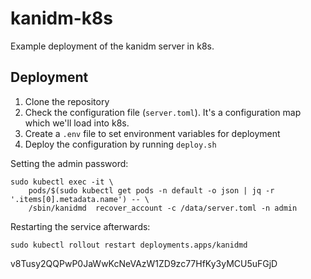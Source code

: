 # kanidm-k8s

Example deployment of the kanidm server in k8s.

## Deployment

1. Clone the repository
2. Check the configuration file (`server.toml`). It's a configuration map which we'll load into k8s.
3. Create a `.env` file to set environment variables for deployment
3. Deploy the configuration by running `deploy.sh`


Setting the admin password:

```
sudo kubectl exec -it \
    pods/$(sudo kubectl get pods -n default -o json | jq -r '.items[0].metadata.name') -- \
    /sbin/kanidmd  recover_account -c /data/server.toml -n admin
```

Restarting the service afterwards:

```
sudo kubectl rollout restart deployments.apps/kanidmd
```


 v8Tusy2QQPwP0JaWwKcNeVAzW1ZD9zc77HfKy3yMCU5uFGjD
